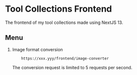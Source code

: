 # Tool Collections Frontend

The frontend of my tool collections made using NextJS 13.

## Menu

1. Image format conversion
    ```
        https://xxx.yyy/frontend/image-converter
    ```
    The conversion request is limited to 5 requests per second.
